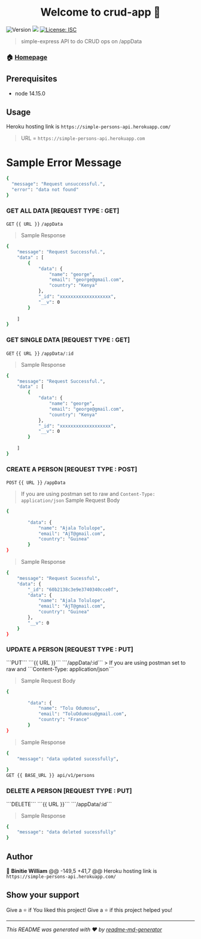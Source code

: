 <h1 align="center">Welcome to crud-app 👋</h1>
<p>
  <img alt="Version" src="https://img.shields.io/badge/version-1.0.0-blue.svg?cacheSeconds=2592000" />
  <img src="https://img.shields.io/badge/node-14.15.0-blue.svg" />
  <a href="#" target="_blank">
    <img alt="License: ISC" src="https://img.shields.io/badge/License-ISC-yellow.svg" />
  </a>
</p>

> simple-express API to do CRUD ops on /appData

### 🏠 [Homepage](https://enigmatic-fortress-57340.herokuapp.com/)

## Prerequisites

- node 14.15.0

## Usage

Heroku  hosting link is ```https://simple-persons-api.herokuapp.com/```

> URL = ```https://simple-persons-api.herokuapp.com```
  
  # Sample Error Message
  ```sh
  {
    "message": "Request unsuccessful.",
    "error": "data not found"
}
```
<h3>GET ALL DATA [REQUEST TYPE : GET]</h3>

```GET``` ```{{ URL }}``` ```/appData```
> Sample Response
```sh
{
    "message": "Request Successful.",
    "data" : [
        {
            "data": {
                "name": "george",
                "email": "george@gmail.com",
                "country": "Kenya"
            },
            "_id": "xxxxxxxxxxxxxxxxxxx",
            "__v": 0
        }
        
    ]
}
```
<h3>GET SINGLE DATA [REQUEST TYPE : GET]</h3>

```GET``` ```{{ URL }}``` ```/appData/:id```
> Sample Response
```sh
{
    "message": "Request Successful.",
    "data" : [
        {
            "data": {
                "name": "george",
                "email": "george@gmail.com",
                "country": "Kenya"
            },
            "_id": "xxxxxxxxxxxxxxxxxxx",
            "__v": 0
        }
        
    ]
}
```
<h3>CREATE A PERSON [REQUEST TYPE : POST]</h3>

```POST``` ```{{ URL }}``` ```/appData```
> If you are using postman set to raw and ```Content-Type: application/json```
> Sample Request Body
```sh
{
       
        "data": {
            "name": "Ajala Tolulope",
            "email": "AjT@gmail.com",
            "country": "Guinea"
        }
}
```

> Sample Response
```sh
{
    "message": "Request Sucessful",
    "data": {
        "_id": "60b2138c3e9e3740340cce0f",
        "data": {
            "name": "Ajala Tolulope",
            "email": "AjT@gmail.com",
            "country": "Guinea"
        },
        "__v": 0
    }
}

```
<h3>UPDATE A PERSON [REQUEST TYPE : PUT]</h3>
```PUT``` ```{{ URL }}``` ```/appData/:id```
> If you are using postman set to raw and ```Content-Type: application/json```

> Sample Request Body
```sh
{
       
        "data": {
            "name": "Tolu Odumosu",
            "email": "ToluOdumosu@gmail.com",
            "country": "France"
        }
}
```


> Sample Response
```sh
{
    "message": "data updated sucessfully",
   
}
GET {{ BASE_URL }} api/v1/persons
```
<h3>DELETE A PERSON [REQUEST TYPE : PUT]</h3>
```DELETE``` ```{{ URL }}``` ```/appData/:id```


> Sample Response
```sh
{
    "message": "data deleted sucessfully"
}

```



## Author

👤 **Binitie William**
@@ -149,5 +41,7 @@ Heroku  hosting link is ```https://simple-persons-api.herokuapp.com/```

## Show your support

Give a ⭐️ if You liked this project!
Give a ⭐️ if this project helped you!

***
_This README was generated with ❤️ by [readme-md-generator](https://github.com/kefranabg/readme-md-generator)_



